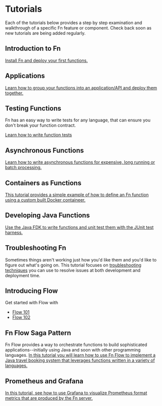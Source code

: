 # Tutorials

Each of the tutorials below provides a step by step
examination and walkthrough of a specific Fn feature
or component.  Check back soon as new tutorials
are being added regularly.

## Introduction to Fn

[Install Fn and deploy your first functions.](Introduction/README.md)

## Applications

[Learn how to group your functions into an application/API and deploy them together.](Apps/README.md) 

## Testing Functions

Fn has an easy way to write tests for any language, that can ensure you don't break your function contract.

[Learn how to write function tests](Testing/README.md)

## Asynchronous Functions

[Learn how to write asynchronous functions for expensive, long running or batch processing.](Async/README.md)

## Containers as Functions

[This tutorial provides a simple example of how to
define an Fn function using a custom built Docker containeer.](ContainerAsFunction/README.md)

## Developing Java Functions

[Use the Java FDK to write functions and unit test them with the JUnit test harness.](JavaFDKIntroduction//README.md)

## Troubleshooting Fn

Sometimes things aren't working just how you'd like them and you'd like to
figure out what's going on.  This tutorial focuses on [troubleshooting
techniques](Troubleshooting/README.md) you can use to resolve issues at both 
development and deployment time.

## Introducing Flow

Get started with Flow with 

* [Flow 101](Flow101/README.md)
* [Flow 102](Flow102/README.md)

## Fn Flow Saga Pattern

Fn Flow provides a way to orchestrate functions to build sophisticated applications--initially using Java and soon with other programming languages.  [In this tutorial you will learn how to use Fn Flow to implement a Java travel booking system that leverages functions written in a variety of languages.](FlowSaga/README.md)

## Prometheus and Grafana

[In this tutorial, see how to use Grafana to visualize Prometheus format
metrics that are produced by the Fn server.](https://github.com/fnproject/fn/tree/master/examples/grafana)
